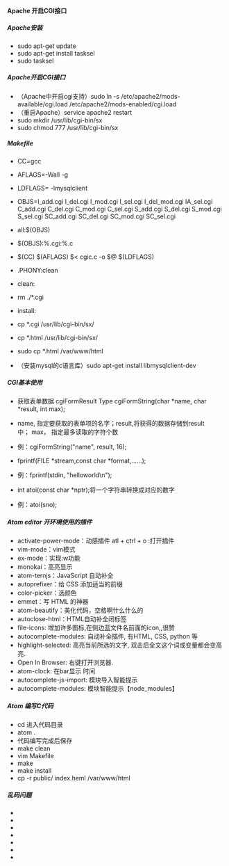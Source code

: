 #### Apache 开启CGI接口
##### Apache安装
* sudo apt-get update
* sudo apt-get install tasksel
* sudo tasksel
##### Apache开启CGI接口
* （Apache中开启cgi支持）sudo ln -s /etc/apache2/mods-available/cgi.load /etc/apache2/mods-enabled/cgi.load
* （重启Apache）service apache2 restart
* sudo mkdir /usr/lib/cgi-bin/sx
* sudo chmod 777 /usr/lib/cgi-bin/sx
##### Makefile
* CC=gcc
* AFLAGS=-Wall -g
* LDFLAGS= -lmysqlclient
* OBJS=I_add.cgi I_del.cgi I_mod.cgi I_sel.cgi I_del_mod.cgi IA_sel.cgi C_add.cgi C_del.cgi C_mod.cgi C_sel.cgi S_add.cgi S_del.cgi S_mod.cgi S_sel.cgi SC_add.cgi SC_del.cgi SC_mod.cgi SC_sel.cgi

* all:$(OBJS)

* $(OBJS):%.cgi:%.c
* 	$(CC) $(AFLAGS) $< cgic.c -o $@ $(LDFLAGS)

* .PHONY:clean
* clean:
* 	rm ./*.cgi

* install:
* 	cp *.cgi /usr/lib/cgi-bin/sx/
* 	cp *.html /usr/lib/cgi-bin/sx/
* 	sudo cp *.html /var/www/html

* （安装mysql的c语言库）sudo apt-get install libmysqlclient-dev

##### CGI基本使用
* 获取表单数据 cgiFormResult Type cgiFormString(char *name, char *result, int max);
* name, 指定要获取的表单项的名字；result,将获得的数据存储到result中； max， 指定最多读取的字符个数
* 例：cgiFormString("name", result,  16);

* fprintf(FILE *stream,const char *format,……);
* 例：fprintf(stdin, "helloworld\n");

* int atoi(const char *nptr);将一个字符串转换成对应的数字
* 例：atoi(sno);

##### Atom editor 开环境使用的插件
* activate-power-mode：动感插件 atl + ctrl + o :打开插件
* vim-mode：vim模式
* ex-mode：实现:w功能
* monokai：高亮显示
* atom-ternjs：JavaScript 自动补全
* autoprefixer：给 CSS 添加适当的前缀
* color-picker：选颜色
* emmet：写 HTML 的神器
* atom-beautify：美化代码，空格啊什么什么的
* autoclose-html：HTML自动补全闭标签
* file-icons: 增加许多图标,在侧边蓝文件名前面的icon,,很赞
* autocomplete-modules: 自动补全插件, 有HTML, CSS, python 等
* highlight-selected: 高亮当前所选的文字, 双击后全文这个词或变量都会变高亮.
* Open In Browser: 右键打开浏览器.
* atom-clock: 在bar显示 时间
* autocomplete-js-import: 模块导入智能提示
* autocomplete-modules: 模块智能提示【node_modules】

##### Atom 编写C代码
* cd 进入代码目录
* atom .
* 代码编写完成后保存
* make clean   
* vim Makefile 
* make
* make install
* cp -r public/ index.heml /var/www/html

##### 乱码问题
* 
* 
* 
* 
* 
* 
* 
